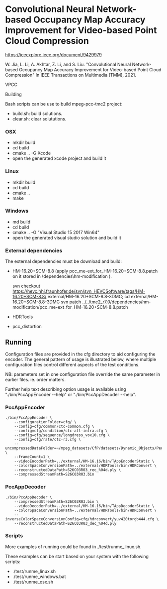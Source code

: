 # Convolutional Neural Network-based Occupancy Map Accuracy Improvement for Video-based Point Cloud Compression

https://ieeexplore.ieee.org/document/9429979

W. Jia, L. Li, A. Akhtar, Z. Li, and S. Liu. "Convolutional Neural Network-based Occupancy Map Accuracy Improvement for Video-based Point Cloud Compression" In IEEE Transactions on Multimedia (TMM), 2021.

VPCC

Building

Bash scripts can be use to build mpeg-pcc-tmc2 project:

- build.sh: build solutions.
- clear.sh: clear solututions.

### OSX

- mkdir build
- cd build
- cmake .. -G Xcode
- open the generated xcode project and build it

### Linux

- mkdir build
- cd build
- cmake ..
- make

### Windows

- md build
- cd build
- cmake .. -G "Visual Studio 15 2017 Win64"
- open the generated visual studio solution and build it

### External dependencies

The external dependencies must be download and build:

- HM-16.20+SCM-8.8 (apply  pcc_me-ext_for_HM-16.20+SCM-8.8.patch on it stored in \dependencies\hm-modification ).

  svn checkout https://hevc.hhi.fraunhofer.de/svn/svn_HEVCSoftware/tags/HM-16.20+SCM-8.8/ external/HM-16.20+SCM-8.8-3DMC;
  cd external/HM-16.20+SCM-8.8-3DMC
  svn patch ../../tmc2_r7.0/dependencies/hm-modification/pcc_me-ext_for_HM-16.20+SCM-8.8.patch
- HDRTools
- pcc_distortion

## Running

Configuration files are provided in the cfg directory to aid configuring
the encoder.  The general pattern of usage is illustrated below, where
multiple configuration files control different aspects of the test
conditions.

NB: parameters set in one configuration file override the same parameter
in earlier files.  ie. order matters.

Further help text describing option usage is available using "./bin/PccAppEncoder --help" or "./bin/PccAppDecoder --help".

### PccAppEncoder

```
./bin/PccAppEncoder \
	--configurationFolder=cfg/ \
	--config=cfg/common/ctc-common.cfg \
	--config=cfg/condition/ctc-all-intra.cfg \
	--config=cfg/sequence/longdress_vox10.cfg \
	--config=cfg/rate/ctc-r3.cfg \
	--uncompressedDataFolder=~/mpeg_datasets/CfP/datasets/Dynamic_Objects/People/ \
	--frameCount=1 \
	--videoEncoderPath=../external/HM-16.16/bin/TAppEncoderStatic \
	--colorSpaceConversionPath=../external/HDRTools/bin/HDRConvert \
	--reconstructedDataPath=S26C03R03_rec_%04d.ply \
	--compressedStreamPath=S26C03R03.bin 
```

### PccAppDecoder

```
./bin/PccAppDecoder \
	--compressedStreamPath=S26C03R03.bin \
	--videoDecoderPath=../external/HM-16.16/bin/TAppDecoderStatic \
	--colorSpaceConversionPath=../external/HDRTools/bin/HDRConvert \ 
	--inverseColorSpaceConversionConfig=cfg/hdrconvert/yuv420torgb444.cfg \
	--reconstructedDataPath=S26C03R03_dec_%04d.ply 
```

### Scripts

More examples of running could be found in ./test/runme_linux.sh.

These examples can be start based on your system with the following scripts:

- ./test/runme_linux.sh
- ./test/runme_windows.bat
- ./test/runme_osx.sh
